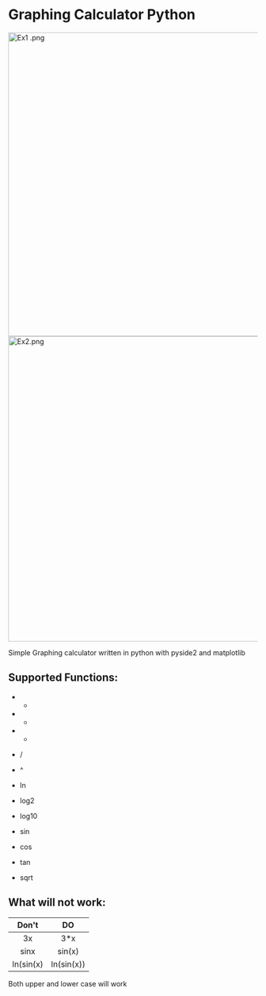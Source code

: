 # Graphing Calculator Python

<img title="" src="file:///D:/Projects/POST%20mid%202024/Graphing%20Calculator%20python/examples/Ex1%20.png" alt="Ex1 .png" width="612">

<img title="" src="file:///D:/Projects/POST%20mid%202024/Graphing%20Calculator%20python/examples/Ex2.png" alt="Ex2.png" width="615">



Simple Graphing calculator written in python with pyside2 and matplotlib

## Supported Functions:

- +

- -

- *

- /

- ^

- ln

- log2

- log10

- sin

- cos

- tan

- sqrt

## What will not work:

| Don't     | DO         |
|:---------:|:----------:|
| 3x        | 3*x        |
| sinx      | sin(x)     |
| ln(sin(x) | ln(sin(x)) |

Both upper and lower case will work
